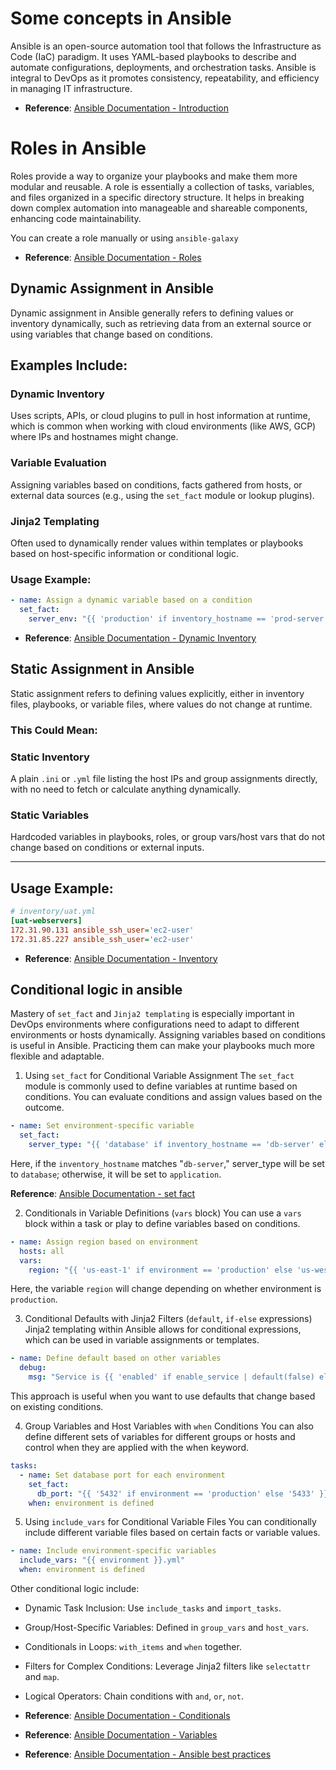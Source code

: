 
# Some concepts in Ansible
Ansible is an open-source automation tool that follows the Infrastructure as Code (IaC) paradigm. It uses YAML-based playbooks to describe and automate configurations, deployments, and orchestration tasks. Ansible is integral to DevOps as it promotes consistency, repeatability, and efficiency in managing IT infrastructure.

- **Reference**: [Ansible Documentation - Introduction](https://docs.ansible.com/ansible/latest/user_guide/intro_guide.html)

# Roles in Ansible
Roles provide a way to organize your playbooks and make them more modular and reusable. A role is essentially a collection of tasks, variables, and files organized in a specific directory structure. It helps in breaking down complex automation into manageable and shareable components, enhancing code maintainability.

You can create a role manually or using `ansible-galaxy`

- **Reference**: [Ansible Documentation - Roles](https://docs.ansible.com/ansible/latest/user_guide/playbooks_reuse.html#roles)

## Dynamic Assignment in Ansible

Dynamic assignment in Ansible generally refers to defining values or inventory dynamically, such as retrieving data from an external source or using variables that change based on conditions. 

## Examples Include:

### Dynamic Inventory
Uses scripts, APIs, or cloud plugins to pull in host information at runtime, which is common when working with cloud environments (like AWS, GCP) where IPs and hostnames might change.

### Variable Evaluation
Assigning variables based on conditions, facts gathered from hosts, or external data sources (e.g., using the `set_fact` module or lookup plugins).

### Jinja2 Templating
Often used to dynamically render values within templates or playbooks based on host-specific information or conditional logic.

### Usage Example:

```yaml
- name: Assign a dynamic variable based on a condition
  set_fact:
    server_env: "{{ 'production' if inventory_hostname == 'prod-server' else 'staging' }}"

```

- **Reference**: [Ansible Documentation - Dynamic Inventory](https://docs.ansible.com/ansible/latest/user_guide/intro_dynamic_inventory.html)

## Static Assignment in Ansible

Static assignment refers to defining values explicitly, either in inventory files, playbooks, or variable files, where values do not change at runtime. 

### This Could Mean:

### Static Inventory
A plain `.ini` or `.yml` file listing the host IPs and group assignments directly, with no need to fetch or calculate anything dynamically.

### Static Variables
Hardcoded variables in playbooks, roles, or group vars/host vars that do not change based on conditions or external inputs.

---

## Usage Example:

```ini
# inventory/uat.yml
[uat-webservers]
172.31.90.131 ansible_ssh_user='ec2-user'
172.31.85.227 ansible_ssh_user='ec2-user'

```
- **Reference**: [Ansible Documentation - Inventory](https://docs.ansible.com/ansible/latest/user_guide/intro_inventory.html)

## Conditional logic in ansible
Mastery of `set_fact` and `Jinja2 templating` is especially important in DevOps environments where configurations need to adapt to different environments or hosts dynamically. Assigning variables based on conditions is useful in Ansible. Practicing them can make your playbooks much more flexible and adaptable.

1. Using `set_fact` for Conditional Variable Assignment
The `set_fact` module is commonly used to define variables at runtime based on conditions.
You can evaluate conditions and assign values based on the outcome.

```yaml
- name: Set environment-specific variable
  set_fact:
    server_type: "{{ 'database' if inventory_hostname == 'db-server' else 'application' }}"

```
Here, if the `inventory_hostname` matches "`db-server`," server_type will be set to `database`; otherwise, it will be set to `application`.

**Reference**: [Ansible Documentation - set fact](https://docs.ansible.com/ansible/latest/collections/ansible/builtin/set_fact_module.html)

2. Conditionals in Variable Definitions (`vars` block)
You can use a `vars` block within a task or play to define variables based on conditions.

```yaml
- name: Assign region based on environment
  hosts: all
  vars:
    region: "{{ 'us-east-1' if environment == 'production' else 'us-west-2' }}"

```
Here, the variable `region` will change depending on whether environment is `production`.

3. Conditional Defaults with Jinja2 Filters (`default`, `if-else` expressions)
Jinja2 templating within Ansible allows for conditional expressions, which can be used in variable assignments or templates.

```yaml
- name: Define default based on other variables
  debug:
    msg: "Service is {{ 'enabled' if enable_service | default(false) else 'disabled' }}"

```
This approach is useful when you want to use defaults that change based on existing conditions.

4. Group Variables and Host Variables with `when` Conditions
You can also define different sets of variables for different groups or hosts and control when they are applied with the when keyword.

```yaml
tasks:
  - name: Set database port for each environment
    set_fact:
      db_port: "{{ '5432' if environment == 'production' else '5433' }}"
    when: environment is defined

```

5. Using `include_vars` for Conditional Variable Files
You can conditionally include different variable files based on certain facts or variable values.

```yaml
- name: Include environment-specific variables
  include_vars: "{{ environment }}.yml"
  when: environment is defined

```
Other conditional logic include:
- Dynamic Task Inclusion: Use `include_tasks` and `import_tasks`.
- Group/Host-Specific Variables: Defined in `group_vars` and `host_vars`.
- Conditionals in Loops: `with_items` and `when` together.
- Filters for Complex Conditions: Leverage Jinja2 filters like `selectattr` and `map`.
- Logical Operators: Chain conditions with `and`, `or`, `not`.

- **Reference**: [Ansible Documentation - Conditionals](https://docs.ansible.com/ansible/latest/user_guide/playbooks_conditionals.html)

- **Reference**: [Ansible Documentation - Variables](https://docs.ansible.com/ansible/latest/playbook_guide/playbooks_variables.html)

- **Reference**: [Ansible Documentation - Ansible best practices](https://docs.ansible.com/ansible/2.8/user_guide/playbooks_best_practices.html)
